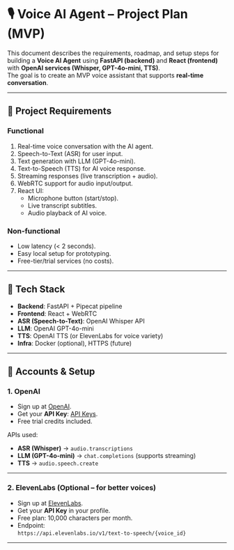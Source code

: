 # 🎙️ Voice AI Agent – Project Plan (MVP)

This document describes the requirements, roadmap, and setup steps for building a **Voice AI Agent** using **FastAPI (backend)** and **React (frontend)** with **OpenAI services (Whisper, GPT-4o-mini, TTS)**.  
The goal is to create an MVP voice assistant that supports **real-time conversation**.

---

## 🔹 Project Requirements

### Functional
1. Real-time voice conversation with the AI agent.
2. Speech-to-Text (ASR) for user input.
3. Text generation with LLM (GPT-4o-mini).
4. Text-to-Speech (TTS) for AI voice response.
5. Streaming responses (live transcription + audio).
6. WebRTC support for audio input/output.
7. React UI:
   - Microphone button (start/stop).
   - Live transcript subtitles.
   - Audio playback of AI voice.

### Non-functional
- Low latency (< 2 seconds).
- Easy local setup for prototyping.
- Free-tier/trial services (no costs).

---

## 🔹 Tech Stack

- **Backend**: FastAPI + Pipecat pipeline
- **Frontend**: React + WebRTC
- **ASR (Speech-to-Text)**: OpenAI Whisper API
- **LLM**: OpenAI GPT-4o-mini
- **TTS**: OpenAI TTS (or ElevenLabs for voice variety)
- **Infra**: Docker (optional), HTTPS (future)

---

## 🔹 Accounts & Setup

### 1. OpenAI
- Sign up at [OpenAI](https://platform.openai.com/).
- Get your **API Key**: [API Keys](https://platform.openai.com/account/api-keys).
- Free trial credits included.

APIs used:
- **ASR (Whisper)** → `audio.transcriptions`
- **LLM (GPT-4o-mini)** → `chat.completions` (supports streaming)
- **TTS** → `audio.speech.create`

---

### 2. ElevenLabs (Optional – for better voices)
- Sign up at [ElevenLabs](https://elevenlabs.io/).
- Get your **API Key** in your profile.
- Free plan: 10,000 characters per month.
- Endpoint:  
  `https://api.elevenlabs.io/v1/text-to-speech/{voice_id}`

---

